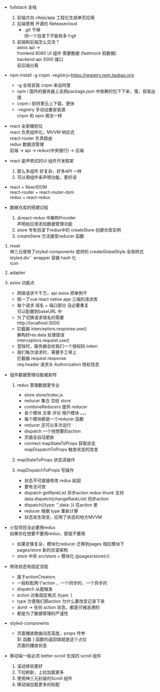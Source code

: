 - fullstack 全栈      
    1. 前端方向 vitejs/app 工程化生成单页应用
    2. 后端使用 开源的 Neteasecloud         
        - .git 干掉           
            同一个目录下不能有多个git
    3. 前端和后端怎么交流？        
        axios api ->       
        frontend 8080 UI 组件 需要数据 (fastmock 假数据)        
        backend api 3000 接口          
        前后端分离

- npm install -g cnpm -registry=https://registry.npm.taobao.org        
    - -g 全局安装 cnpm 来自阿里        
    - npm i 国外的服务器上去把package.json 中依赖的包下下来，慢，容易出错        
    - cnpm i 到阿里云上下载，更快        
    - -registry 手动设置安装源        
    cnpm 和 npm 用法一样

- react 全家桶到位      
    react 负责组件化，MVVM 响应式          
    react-router 负责路由          
    redux 数据流管理          
        前端 -> api -> redux(中央银行) -> 后端

- react 是声明式的UI 组件开发框架      
    1. 那么多组件 好复杂，好多API 一样
    2. 可以用组件来声明功能，更好读

- react + ReactDOM         
    react-router + react-router-dom      
    redux + react-redux

- 数据仓库的搭建过程       
    1. 从react-redux 中解构Provider         
        声明给应用添加数据管理功能     
    2. store 专有目录下redux中的 createStore 创建仓库实例
    3. createStore 方法接受reducer 函数

1. reset        
    神三元使用了styled-components 提供的 createGlobalStyle 全局样式          
    styled.div`` wrapper 容器 hash 化       
    icon       
2. adapter

3. axios 功能点          
    - 网络请求千千万，api axios 把单例干     
    - 统一了vue react native app 三端的请求库     
    - 每个请求 域名 + 端口部分 没必要重复        
        可以配置到baseURL 中        
    - 为了切换请求域名的需要        
        http://localhost:3000         
    - 拦截器 interceptors.response.use()          
        解构好res.data 处理错误        
    interceptors.request.use()          
    - 登陆时，服务器会给我们一个授权码 token        
    - 我们每次请求时，需要手工带上        
        拦截器 request response      
        req.header 请求头 Authorization 授权信息

- 组件数据管理功能被剥夺              
    1. redux 管理数据更专业        
        - store store/index.js       
        - reducer 集合 交给 store         
        - combineReducers 提供 reducer      
        - 各个模块 文章 评论 用户模块 。。。
        - 每个模块都是一个reducer 函数          
        - reducer 还可以多次运行       
        - dispatch 一个他想要的action       
        - 页面会自动更新           
        - connect mapStateToProps 获取状态        
            mapDispatchToProps 触发状态的改变

    2. mapStateToProps 状态读操作
    3. mapDispatchToProps 写操作           
        - 状态不可直接修改 redux 起因        
        - 要有法可依      
        - dispatch getRankList 异步action redux-thunk 支持               
            data dispatch(changeRankList) 同步action           
        - dispatch({type: '',data: }) 在action 里
        - reducer 根据 type 重新计算     
        - 状态发生改变，应用了状态的地方MVVM

- 小型项目没必要用redux        
    如果你在想要不要用redux，那就不要用           
    - 如果足够复杂，模块化reducer 迁移到pages 相应模块下          
        pages/store 新的目录架构
    - store 中央 src/store + 模块化 @pages/store{n}

- 修改状态有固定流程      
    - 属于actionCreators            
    - 一般标配两个action ，一个同步的，一个异步的        
    - dispatch 从能触发          
    - action 对象固定格式 {type: }       
    - type 方便我们把action 为什么要改变记录下来          
    - 从init -> 任何 action 状态，都是可被追溯的               
    - 都是为了数据管理的严谨性

- styled-components        
    - 页面播放歌曲动态高度，props 传参          
        ${ 函数 } 函数的返回值就是这个占位          
        页面的播放状态         

- 移动端一般必须 better-scroll 生成的 scroll 组件        
    1. 滚动体验更好           
    2. 下拉刷新，上拉加载更多           
    3. 使用神三元封装的Scroll 组件          
    4. 移动端加载更多的标配         